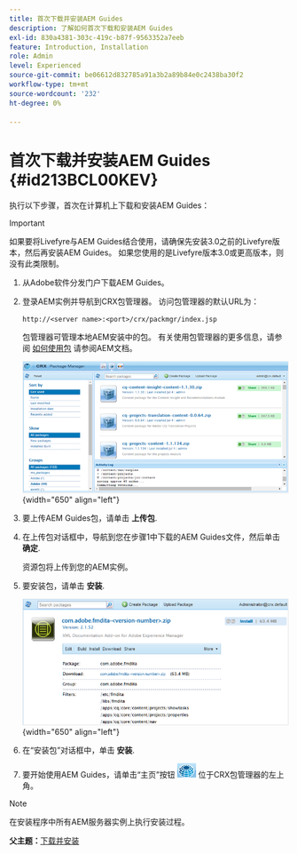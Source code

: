 ```yaml
---
title: 首次下载并安装AEM Guides
description: 了解如何首次下载和安装AEM Guides
exl-id: 830a4381-303c-419c-b87f-9563352a7eeb
feature: Introduction, Installation
role: Admin
level: Experienced
source-git-commit: be06612d832785a91a3b2a89b84e0c2438ba30f2
workflow-type: tm+mt
source-wordcount: '232'
ht-degree: 0%

---
```


# 首次下载并安装AEM Guides {#id213BCL00KEV}

执行以下步骤，首次在计算机上下载和安装AEM Guides：

>[!IMPORTANT]
>
> 如果要将Livefyre与AEM Guides结合使用，请确保先安装3.0之前的Livefyre版本，然后再安装AEM Guides。 如果您使用的是Livefyre版本3.0或更高版本，则没有此类限制。

1. 从Adobe软件分发门户下载AEM Guides。

1. 登录AEM实例并导航到CRX包管理器。 访问包管理器的默认URL为：

   ```http
   http://<server name>:<port>/crx/packmgr/index.jsp
   ```

   包管理器可管理本地AEM安装中的包。 有关使用包管理器的更多信息，请参阅 [如何使用包](https://helpx.adobe.com/experience-manager/6-5/sites/administering/using/package-manager.html) 请参阅AEM文档。

   ![](assets/package-manager.png){width="650" align="left"}

1. 要上传AEM Guides包，请单击 **上传包**.

1. 在上传包对话框中，导航到您在步骤1中下载的AEM Guides文件，然后单击 **确定**.

   资源包将上传到您的AEM实例。

1. 要安装包，请单击 **安装**.

   ![](assets/install-package.png){width="650" align="left"}

1. 在“安装包”对话框中，单击 **安装**.

1. 要开始使用AEM Guides，请单击“主页”按钮 ![](assets/home-button.png) 位于CRX包管理器的左上角。


>[!NOTE]
>
> 在安装程序中所有AEM服务器实例上执行安装过程。

**父主题：**[&#x200B;下载并安装](download-install.md)
